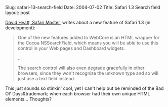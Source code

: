 Slug: safari-13-search-field
Date: 2004-07-02
Title: Safari 1.3 Search field
layout: post

<a href="http://weblogs.mozillazine.org/hyatt">David Hyatt, Safari Master</a>, writes about a new feature of Safari 1.3 (in development):

<blockquote>One of the new features added to WebCore is an HTML wrapper for the Cocoa NSSearchField, which means you will be able to use this control in your Web pages and Dashboard widgets.

...

The search control will also even degrade gracefully in other browsers, since they won't recognize the unknown type and so will just use a text field instead.</blockquote>

This just sounds so stinkin' cool, yet I can't help but be reminded of the Bad Ol' Days&trademark; when each browser had their own unique HTML elements... Thoughts?
